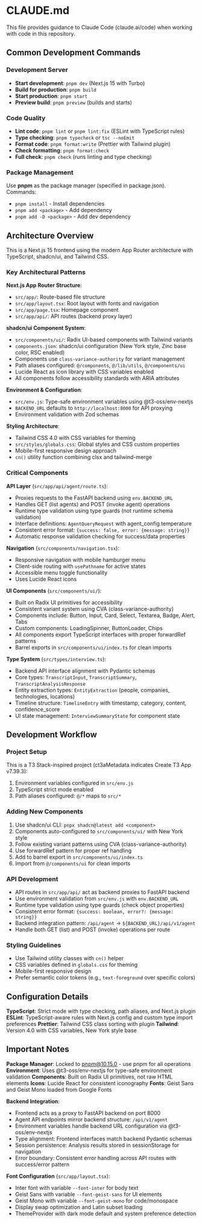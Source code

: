 # CLAUDE.md

This file provides guidance to Claude Code (claude.ai/code) when working with code in this repository.

## Common Development Commands

### Development Server
- **Start development**: `pnpm dev` (Next.js 15 with Turbo)
- **Build for production**: `pnpm build`
- **Start production**: `pnpm start`
- **Preview build**: `pnpm preview` (builds and starts)

### Code Quality
- **Lint code**: `pnpm lint` or `pnpm lint:fix` (ESLint with TypeScript rules)
- **Type checking**: `pnpm typecheck` or `tsc --noEmit`
- **Format code**: `pnpm format:write` (Prettier with Tailwind plugin)
- **Check formatting**: `pnpm format:check`
- **Full check**: `pnpm check` (runs linting and type checking)

### Package Management
Use **pnpm** as the package manager (specified in package.json). Commands:
- `pnpm install` - Install dependencies
- `pnpm add <package>` - Add dependency
- `pnpm add -D <package>` - Add dev dependency

## Architecture Overview

This is a Next.js 15 frontend using the modern App Router architecture with TypeScript, shadcn/ui, and Tailwind CSS.

### Key Architectural Patterns

**Next.js App Router Structure**:
- `src/app/`: Route-based file structure
- `src/app/layout.tsx`: Root layout with fonts and navigation
- `src/app/page.tsx`: Homepage component
- `src/app/api/`: API routes (backend proxy layer)

**shadcn/ui Component System**:
- `src/components/ui/`: Radix UI-based components with Tailwind variants
- `components.json`: shadcn/ui configuration (New York style, Zinc base color, RSC enabled)
- Components use `class-variance-authority` for variant management
- Path aliases configured: `@/components`, `@/lib/utils`, `@/components/ui`
- Lucide React as icon library with CSS variables enabled
- All components follow accessibility standards with ARIA attributes

**Environment & Configuration**:
- `src/env.js`: Type-safe environment variables using @t3-oss/env-nextjs
- `BACKEND_URL` defaults to `http://localhost:8000` for API proxying
- Environment validation with Zod schemas

**Styling Architecture**:
- Tailwind CSS 4.0 with CSS variables for theming
- `src/styles/globals.css`: Global styles and CSS custom properties
- Mobile-first responsive design approach
- `cn()` utility function combining clsx and tailwind-merge

### Critical Components

**API Layer** (`src/app/api/agent/route.ts`):
- Proxies requests to the FastAPI backend using `env.BACKEND_URL`
- Handles GET (list agents) and POST (invoke agent) operations
- Runtime type validation using type guards (not runtime schema validation)
- Interface definitions: `AgentQueryRequest` with agent_config.temperature
- Consistent error format: `{success: false, error: {message: string}}`
- Automatic response validation checking for success/data properties

**Navigation** (`src/components/navigation.tsx`):
- Responsive navigation with mobile hamburger menu
- Client-side routing with `usePathname` for active states
- Accessible menu toggle functionality
- Uses Lucide React icons

**UI Components** (`src/components/ui/`):
- Built on Radix UI primitives for accessibility
- Consistent variant system using CVA (class-variance-authority)
- Components include: Button, Input, Card, Select, Textarea, Badge, Alert, Tabs
- Custom components: LoadingSpinner, ButtonLoader, Chips
- All components export TypeScript interfaces with proper forwardRef patterns
- Barrel exports in `src/components/ui/index.ts` for clean imports

**Type System** (`src/types/interview.ts`):
- Backend API interface alignment with Pydantic schemas
- Core types: `TranscriptInput`, `TranscriptSummary`, `TranscriptAnalysisResponse`
- Entity extraction types: `EntityExtraction` (people, companies, technologies, locations)
- Timeline structure: `TimelineEntry` with timestamp, category, content, confidence_score
- UI state management: `InterviewSummaryState` for component state

## Development Workflow

### Project Setup
This is a T3 Stack-inspired project (ct3aMetadata indicates Create T3 App v7.39.3):
1. Environment variables configured in `src/env.js`
2. TypeScript strict mode enabled
3. Path aliases configured: `@/*` maps to `src/*`

### Adding New Components
1. Use shadcn/ui CLI: `pnpx shadcn@latest add <component>`
2. Components auto-configured to `src/components/ui/` with New York style
3. Follow existing variant patterns using CVA (class-variance-authority)
4. Use forwardRef pattern for proper ref handling
5. Add to barrel export in `src/components/ui/index.ts`
6. Import from `@/components/ui` for clean imports

### API Development
- API routes in `src/app/api/` act as backend proxies to FastAPI backend
- Use environment validation from `src/env.js` with `env.BACKEND_URL`
- Runtime type validation using type guards (check object properties)
- Consistent error format: `{success: boolean, error?: {message: string}}`
- Backend integration pattern: `/api/agent` → `${BACKEND_URL}/api/v1/agent`
- Handle both GET (list) and POST (invoke) operations per route

### Styling Guidelines
- Use Tailwind utility classes with `cn()` helper
- CSS variables defined in `globals.css` for theming
- Mobile-first responsive design
- Prefer semantic color tokens (e.g., `text-foreground` over specific colors)

## Configuration Details

**TypeScript**: Strict mode with type checking, path aliases, and Next.js plugin
**ESLint**: TypeScript-aware rules with Next.js config and custom type import preferences
**Prettier**: Tailwind CSS class sorting with plugin
**Tailwind**: Version 4.0 with CSS variables, New York style base

## Important Notes

**Package Manager**: Locked to pnpm@10.15.0 - use pnpm for all operations
**Environment**: Uses @t3-oss/env-nextjs for type-safe environment validation
**Components**: Built on Radix UI primitives, not raw HTML elements
**Icons**: Lucide React for consistent iconography
**Fonts**: Geist Sans and Geist Mono loaded from Google Fonts

**Backend Integration**: 
- Frontend acts as a proxy to FastAPI backend on port 8000
- Agent API endpoints mirror backend structure: `/api/v1/agent`
- Environment variables handle backend URL configuration via @t3-oss/env-nextjs
- Type alignment: Frontend interfaces match backend Pydantic schemas
- Session persistence: Analysis results stored in sessionStorage for navigation
- Error boundary: Consistent error handling across API routes with success/error pattern

**Font Configuration** (`src/app/layout.tsx`):
- Inter font with variable `--font-inter` for body text
- Geist Sans with variable `--font-geist-sans` for UI elements  
- Geist Mono with variable `--font-geist-mono` for code/monospace
- Display swap optimization and Latin subset loading
- ThemeProvider with dark mode default and system preference detection